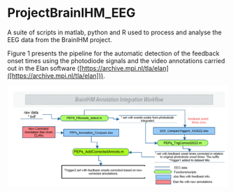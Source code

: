 # ProjectBrainIHM_EEG
A suite of scripts in matlab, python and R used to process and analyse the EEG data from the BrainIHM project. 

Figure 1 presents the pipeline for the automatic detection of the feedback onset times using the photodiode signals and the video annotations carried out in the Elan software ([https://archive.mpi.nl/tla/elan]([https://archive.mpi.nl/tla/elan])).

![Automatic feedback onset detection](Images/EventCoding_Workflow.png)

